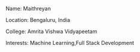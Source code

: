 Name: Maithreyan

Location: Bengaluru, India

College: Amrita Vishwa Vidyapeetam

Interests: Machine Learning,Full Stack Development
